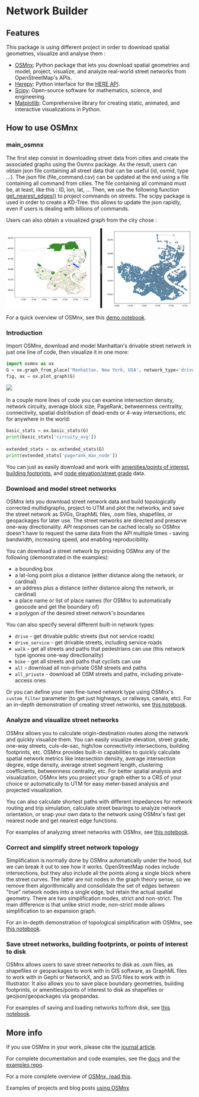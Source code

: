 
# Network Builder

## Features

This package is using different project in order to download spatial geometries, visualize and analyse them :

  * [OSMnx](https://github.com/gboeing/osmnx): Python package that lets you download spatial geometries and model, project, visualize, and analyze real-world street networks from OpenStreetMap's APIs.
  * [Herepy](https://github.com/abdullahselek/HerePy): Python interface for the [HERE API](https://developer.here.com).
  * [Scipy](https://github.com/scipy/scipy): Open-source software for mathematics, science, and engineering.
  * [Matplotlib](https://github.com/matplotlib/matplotlib): Comprehensive library for creating static, animated, and interactive visualizations in Python.


## How to use OSMnx

### main_osmnx

The first step consist in downloading street data from cities and create the associated graphs using the Osmnx package.
As the result, users can obtain json file containing all street data that can be useful (id, osmid, type ...).
The json file (file_command.csv) can be updated at the end using a file containing all command from cities.
The file containing all command must be, at least, like this : ID, lon, lat, ...
Then, we use the following function [get_nearest_edges()](https://osmnx.readthedocs.io/en/stable/osmnx.html) to project commands on streets.
The scipy package is used in order to create a KD-Tree. this allows to update the json rapidly, even if users is dealing with billions of commands.

Users can also obtain a visualized graph from the city chose :

![](data/figures/Bordeaux.png)


For a quick overview of OSMnx, see this [demo notebook](https://github.com/gboeing/osmnx-examples/blob/master/notebooks/00-osmnx-features-demo.ipynb).



### Introduction

Import OSMnx, download and model Manhattan's drivable street network in just one line of code, then visualize it in one more:

```python
import osmnx as ox
G = ox.graph_from_place('Manhattan, New York, USA', network_type='drive')
fig, ax = ox.plot_graph(G)
```
![](docs/figures/manhattan.png)

In a couple more lines of code you can examine intersection density, network circuity, average block size, PageRank, betweenness centrality, connectivity, spatial distribution of dead-ends or 4-way intersections, etc for anywhere in the world:

```python
basic_stats = ox.basic_stats(G)
print(basic_stats['circuity_avg'])

extended_stats = ox.extended_stats(G)
print(extended_stats['pagerank_max_node'])
```

You can just as easily download and work with [amenities/points of interest](https://osmnx.readthedocs.io/en/stable/osmnx.html#osmnx.pois.pois_from_place), [building footprints](https://github.com/gboeing/osmnx-examples/blob/master/notebooks/10-building-footprints.ipynb), and [node elevation/street grade](https://github.com/gboeing/osmnx-examples/blob/master/notebooks/12-node-elevations-edge-grades.ipynb) data.



### Download and model street networks

OSMnx lets you download street network data and build topologically corrected multidigraphs, project to UTM and plot the networks, and save the street network as SVGs, GraphML files, .osm files, shapefiles, or geopackages for later use. The street networks are directed and preserve one-way directionality. API responses can be cached locally so OSMnx doesn't have to request the same data from the API multiple times - saving bandwidth, increasing speed, and enabling reproducibility.

You can download a street network by providing OSMnx any of the following (demonstrated in the examples):
  - a bounding box
  - a lat-long point plus a distance (either distance along the network, or cardinal)
  - an address plus a distance (either distance along the network, or cardinal)
  - a place name or list of place names (for OSMnx to automatically geocode and get the boundary of)
  - a polygon of the desired street network's boundaries

You can also specify several different built-in network types:
  - `drive` - get drivable public streets (but not service roads)
  - `drive_service` - get drivable streets, including service roads
  - `walk` - get all streets and paths that pedestrians can use (this network type ignores one-way directionality)
  - `bike` - get all streets and paths that cyclists can use
  - `all` - download all non-private OSM streets and paths
  - `all_private` - download all OSM streets and paths, including private-access ones

Or you can define your own fine-tuned network type using OSMnx's `custom_filter` parameter (to get just highways, or railways, canals, etc). For an in-depth demonstration of creating street networks, see [this notebook](https://github.com/gboeing/osmnx-examples/blob/master/notebooks/03-graph-place-queries.ipynb).



### Analyze and visualize street networks

OSMnx allows you to calculate origin-destination routes along the network and quickly visualize them. You can easily visualize elevation, street grade, one-way streets, culs-de-sac, high/low connectivity intersections, building footprints, etc. OSMnx provides built-in capabilities to quickly calculate spatial network metrics like intersection density, average intersection degree, edge density, average street segment length, clustering coefficients, betweenness centrality, etc. For better spatial analysis and visualization, OSMnx lets you project your graph either to a CRS of your choice or automatically to UTM for easy meter-based analysis and projected visualization.

You can also calculate shortest paths with different impedances for network routing and trip simulation, calculate street bearings to analyze network orientation, or snap your own data to the network using OSMnx's fast get nearest node and get nearest edge functions.

For examples of analyzing street networks with OSMnx, see [this notebook](https://github.com/gboeing/osmnx-examples/blob/master/notebooks/06-stats-indicators-centrality.ipynb).



### Correct and simplify street network topology

Simplification is normally done by OSMnx automatically under the hood, but we can break it out to see how it works. OpenStreetMap nodes include intersections, but they also include all the points along a single block where the street curves. The latter are not nodes in the graph theory sense, so we remove them algorithmically and consolidate the set of edges between "true" network nodes into a single edge, but retain the actual spatial geometry. There are two simplification modes, strict and non-strict. The main difference is that unlike strict mode, non-strict mode allows simplification to an expansion graph.

For an in-depth demonstration of topological simplification with OSMnx, see [this notebook](https://github.com/gboeing/osmnx-examples/blob/master/notebooks/04-simplify-graph-consolidate-nodes.ipynb).



### Save street networks, building footprints, or points of interest to disk

OSMnx allows users to save street networks to disk as .osm files, as shapefiles or geopackages to work with in GIS software, as GraphML files to work with in Gephi or NetworkX, and as SVG files to work with in Illustrator. It also allows you to save place boundary geometries, building footprints, or amenities/points of interest to disk as shapefiles or geojson/geopackages via geopandas.

For examples of saving and loading networks to/from disk, see [this notebook](https://github.com/gboeing/osmnx-examples/blob/master/notebooks/05-save-load-networks.ipynb).



## More info

If you use OSMnx in your work, please cite the [journal article](https://geoffboeing.com/publications/osmnx-complex-street-networks/).

For complete documentation and code examples, see the [docs](https://osmnx.readthedocs.io/) and the [examples repo](https://github.com/gboeing/osmnx-examples).

For a more complete overview of [OSMnx, read this](https://geoffboeing.com/2016/11/osmnx-python-street-networks/).

Examples of projects and blog posts [using OSMnx](https://geoffboeing.com/2018/03/osmnx-features-roundup/)
